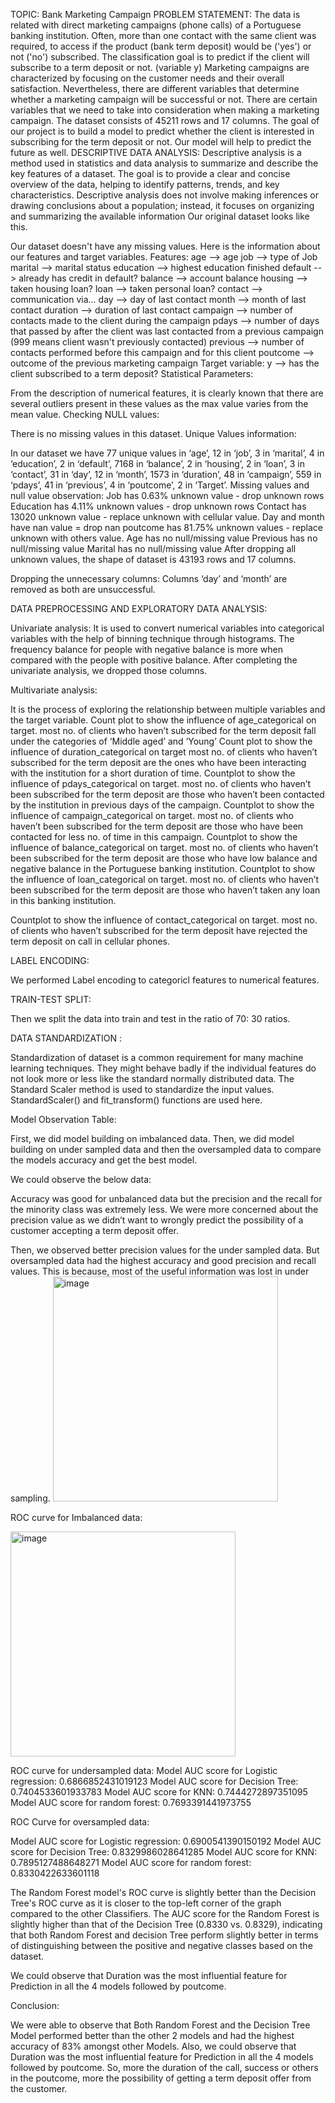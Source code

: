 TOPIC: Bank Marketing Campaign
PROBLEM STATEMENT:
The data is related with direct marketing campaigns (phone calls) of a Portuguese banking institution. 
Often, more than one contact with the same client was required, to access if the product (bank term deposit) would be ('yes') or not ('no') subscribed.
The classification goal is to predict if the client will subscribe to a term deposit or not. (variable y)
Marketing campaigns are characterized by focusing on the customer needs and their overall satisfaction. Nevertheless, there are different variables that determine whether a marketing campaign will be successful or not. There are certain variables that we need to take into consideration when making a marketing campaign.
The dataset consists of 45211 rows and 17 columns.
The goal of our project is to build a model to predict whether the client is interested in subscribing for the term deposit or not.
Our model will help to predict the future as well.
DESCRIPTIVE DATA ANALYSIS:
Descriptive analysis is a method used in statistics and data analysis to summarize and describe the key features of a dataset. The goal is to provide a clear and concise overview of the data, helping to identify patterns, trends, and key characteristics. Descriptive analysis does not involve making inferences or drawing conclusions about a population; instead, it focuses on organizing and summarizing the available information
Our original dataset looks like this.  
 
Our dataset doesn't have any missing values.
Here is the information about our features and target variables.
Features:
age --> age
job --> type of Job
marital --> marital status
education --> highest education finished
default --> already has credit in default?
balance --> account balance
housing --> taken housing loan?
loan --> taken personal loan?
contact --> communication via...
day --> day of last contact
month --> month of last contact
duration --> duration of last contact
campaign --> number of contacts made to the client during the campaign
pdays --> number of days that passed by after the client was last contacted from a previous campaign (999 means client wasn't previously contacted)
previous --> number of contacts performed before this campaign and for this client
poutcome --> outcome of the previous marketing campaign
Target variable:
y --> has the client subscribed to a term deposit?
Statistical Parameters:
 
From the description of numerical features, it is clearly known that there are several outliers present in these values as the max value varies from the mean value.
Checking NULL values:
 

There is no missing values in this dataset.
Unique Values information:
 
In our dataset we have 77 unique values in ‘age’, 12 in ‘job’, 3 in ‘marital’, 4 in ‘education’, 2 in ‘default’, 7168 in ‘balance’, 2 in ‘housing’, 2 in ‘loan’, 3 in ‘contact’, 31 in ‘day’, 12 in ‘month’, 1573 in ‘duration’, 48 in ‘campaign’, 559 in ‘pdays’, 41 in ‘previous’, 4 in ‘poutcome’, 2 in ‘Target’.
Missing values and null value observation:
Job has 0.63% unknown value - drop unknown rows
Education has 4.11% unknown values - drop unknown rows
Contact has 13020 unknown value - replace unknown with cellular value.
Day and month have nan value = drop nan 
poutcome has 81.75% unknown values - replace unknown with others value.
Age has no null/missing value
Previous has no null/missing value
Marital has no null/missing value
After dropping all unknown values, the shape of dataset is 43193 rows and 17 columns.

Dropping the unnecessary columns:
Columns ‘day’ and ‘month’ are removed as both are unsuccessful.

DATA PREPROCESSING AND EXPLORATORY DATA ANALYSIS: 

Univariate analysis:
It is used to convert numerical variables into categorical variables with the help of binning technique through histograms.
The frequency balance for people with negative balance is more when compared with the people with positive balance. 
After completing the univariate analysis, we dropped those columns.

Multivariate analysis:

It is the process of exploring the relationship between multiple variables and the target variable.
Count plot to show the influence of age_categorical on target.
most no. of clients who haven’t subscribed for the term deposit fall under the categories of ‘Middle aged’ and ‘Young’
Count plot to show the influence of duration_categorical on target 
most no. of clients who haven’t subscribed for the term deposit are the ones who have been interacting with the institution for a short duration of time.
Countplot to show the influence of pdays_categorical on target.
most no. of clients who haven’t been subscribed for the term deposit are those who haven’t been contacted by the institution in previous days of the campaign.
Countplot to show the influence of campaign_categorical on target.
most no. of clients who haven’t been subscribed for the term deposit are those who have been contacted for less no. of time in this campaign.
Countplot to show the influence of balance_categorical on target.
most no. of clients who haven’t been subscribed for the term deposit are those who have low balance and negative balance in the Portuguese banking institution.
Countplot to show the influence of loan_categorical on target.
most no. of clients who haven’t been subscribed for the term deposit are those who haven’t taken any loan in this banking institution.

Countplot to show the influence of contact_categorical on target.
 most no. of clients who haven’t subscribed for the term deposit have rejected the term deposit on call in cellular phones.

LABEL ENCODING: 

We performed Label encoding to categoricl features to numerical features.
 
TRAIN-TEST SPLIT: 

Then we split the data into train and test in the ratio of 70: 30 ratios.

DATA STANDARDIZATION : 

Standardization of dataset is a common requirement for many machine learning techniques. They might behave badly if the individual features do not look more or less like the standard normally distributed data.
The Standard Scaler method is used to standardize the input values. StandardScaler() and fit_transform() functions are used here.

Model Observation Table:

First, we did model building on imbalanced data.
Then, we did model building on under sampled data and then the oversampled data to compare the models accuracy and get the best model.

We could observe the below data:

Accuracy was good for unbalanced data but the precision and the recall for the minority class was extremely less. We were more concerned about the precision value as we didn’t want to wrongly predict the possibility of a customer accepting a term deposit offer.

Then, we observed better precision values for the under sampled data. But oversampled data had the highest accuracy and good precision and recall values. This is because, most of the useful information was lost in under sampling.
<img width="360" alt="image" src="https://github.com/Sooriyavela/Bank_Marketing_Campaign/assets/144498455/f511dbc6-ae29-4b65-b582-fe18a13d8e35">

ROC curve for Imbalanced data:

 <img width="360" alt="image" src="https://github.com/Sooriyavela/Bank_Marketing_Campaign/assets/144498455/df360cd9-8bb4-418b-9330-c9c8efd5217a">

ROC curve for undersampled data:
Model AUC score for Logistic regression: 0.6866852431019123
Model AUC score for Decision Tree: 0.7404533601933783
Model AUC score for KNN: 0.7444272897351095
Model AUC score for random forest: 0.7693391441973755

ROC Curve for oversampled data:

Model AUC score for Logistic regression: 0.6900541390150192
Model AUC score for Decision Tree: 0.8329986028641285
Model AUC score for KNN: 0.7895127488648271
Model AUC score for random forest: 0.8330422633601118


The Random Forest model's ROC curve is slightly better than the Decision Tree's ROC curve as it is closer to the top-left corner of the graph compared to the other Classifiers.
The AUC score for the Random Forest is slightly higher than that of the Decision Tree (0.8330 vs. 0.8329), indicating that both Random Forest and decision Tree perform slightly better in terms of distinguishing between the positive and negative classes based on the dataset.

We could observe that Duration was the most influential feature for Prediction in all the 4 models followed by poutcome.

Conclusion: 

We were able to observe that Both Random Forest and the Decision Tree Model performed better than the other 2 models and had the highest accuracy of 83% amongst other Models. Also, we could observe that Duration was the most influential feature for Prediction in all the 4 models followed by poutcome.
So, more the duration of the call, success or others in the poutcome, more the possibility of getting a term deposit offer from the customer.
